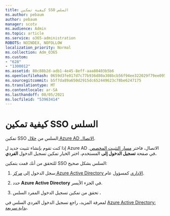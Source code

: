 ```yaml
---
title: كيفية تمكين SSO السلس
ms.author: pebaum
author: pebaum
manager: scotv
ms.audience: Admin
ms.topic: article
ms.service: o365-administration
ROBOTS: NOINDEX, NOFOLLOW
localization_priority: Normal
ms.collection: Adm_O365
ms.custom:
- "628"
- "1300012"
ms.assetid: 80c88b2d-adb1-4e45-8eff-aaa80403b5b6
ms.openlocfilehash: 0659d3fe017d7c77b936d80a308bcb56f94ee322029f79ee095ebeec0b8ea7c1
ms.sourcegitcommit: b5f7da89a650d2915dc652449623c78be6247175
ms.translationtype: MT
ms.contentlocale: ar-SA
ms.lasthandoff: 08/05/2021
ms.locfileid: "53963414"
---
```

# <a name="how-to-enable-seamless-sso"></a>كيفية تمكين SSO السلس

تمكين SSO السلس من [خلال Azure AD الاتصال](https://docs.microsoft.com/azure/active-directory/connect/active-directory-aadconnect).
  
إذا كنت تقوم بإنشاء تثبيت جديد ل Azure AD الاتصال، فاختر [مسار التثبيت المخصص](https://docs.microsoft.com/azure/active-directory/connect/active-directory-aadconnect-get-started-custom). في صفحة **تسجيل الدخول إلى** المستخدم، اختر الخيار تمكين تسجيل الدخول **الفردي.**
  
للتحقق من أنك قمت بتمكين SSO السلس بشكل صحيح:
  
1. سجل الدخول إلى [مركز Azure Active Directory الإداري](https://aad.portal.azure.com) كمسؤول عام.

2. حدد **Azure Active Directory** في الجزء الأيسر.

3. تحقق من تمكين تسجيل الدخول المفرد السلس **.**

لمعرفة المزيد، راجع تسجيل الدخول الفردي السلس في [Azure Active Directory: بداية سريعة](https://docs.microsoft.com/azure/active-directory/connect/active-directory-aadconnect-sso-quick-start).
  